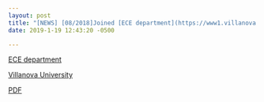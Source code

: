 ```yaml
---
layout: post
title: "[NEWS] [08/2018]Joined [ECE department](https://www1.villanova.edu/villanova/engineering/departments/ece.html) of [Villanova University](https://www1.villanova.edu/university.html) as tenure-track assistant professor this fall. I am looking for self-motivated Ph.D. students to join my group working on energy-efficient machine learning accelerator. For more information, please look [here](http://www.ece.villanova.edu/~xjiao/other/recruit.pdf). "
date: 2019-1-19 12:43:20 -0500

---
```


[ECE department](https://www1.villanova.edu/villanova/engineering/departments/ece.html)

[Villanova University](https://www1.villanova.edu/university.html)

[PDF](http://www.ece.villanova.edu/~xjiao/other/recruit.pdf)

